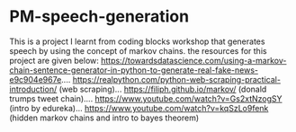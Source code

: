 # PM-speech-generation
This is a project I learnt from coding blocks workshop that generates speech by using the concept of markov chains.
the resources for this project are given below:
https://towardsdatascience.com/using-a-markov-chain-sentence-generator-in-python-to-generate-real-fake-news-e9c904e967e....
https://realpython.com/python-web-scraping-practical-introduction/  (web scraping)...
https://filiph.github.io/markov/  (donald trumps tweet chain)....
https://www.youtube.com/watch?v=Gs2xtNzogSY  (intro by edureka)...
https://www.youtube.com/watch?v=kqSzLo9fenk  (hidden markov chains and intro to bayes theorem)

